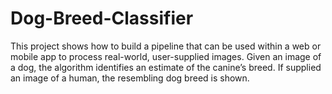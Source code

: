# Dog-Breed-Classifier
This project shows how to build a pipeline that can be used within a web or mobile app to process real-world, user-supplied images. Given an image of a dog, the algorithm identifies an estimate of the canine’s breed. If supplied an image of a human, the resembling dog breed is shown.
